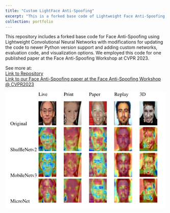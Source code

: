 ```yaml
---
title: "Custom LightFace Anti-Spoofing"
excerpt: "This is a forked base code of Lightweight Face Anti-Spoofing modified for patching it to Python 3.10 and adding my custom networks and evaluation code. <br/> [Link to Repository](https://github.com/lluevano/Custom-Lightweight-Face-Anti-Spoofing) <br/><img src='/images/anti_spoofing.png' width='500px'>"
collection: portfolio
---
```


This repository includes a forked base code for Face Anti-Spoofing using Lightweight Convolutional Neural Networks with modifications for updating the code to newer Python version support and adding custom networks, evaluation code, and visualization options. We employed this code for one published paper at the Face Anti-Spoofing Workshop at CVPR 2023.

See more at: <br>
[Link to Repository](https://github.com/lluevano/Custom-Lightweight-Face-Anti-Spoofing) <br>
[Link to our Face Anti-Spoofing paper at the Face Anti-Spoofing Workshop @ CVPR2023](https://openaccess.thecvf.com/content/CVPR2023W/FAS/html/Martinez-Diaz_Exploring_the_Effectiveness_of_Lightweight_Architectures_for_Face_Anti-Spoofing_CVPRW_2023_paper.html)

<img src='/images/anti_spoofing.png'>
